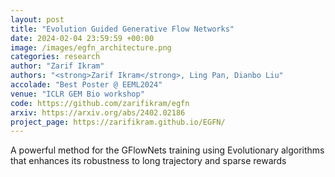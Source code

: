```yaml
---
layout: post
title: "Evolution Guided Generative Flow Networks"
date: 2024-02-04 23:59:59 +00:00
image: /images/egfn_architecture.png
categories: research
author: "Zarif Ikram"
authors: "<strong>Zarif Ikram</strong>, Ling Pan, Dianbo Liu"
accolade: "Best Poster @ EEML2024"
venue: "ICLR GEM Bio workshop"
code: https://github.com/zarifikram/egfn
arxiv: https://arxiv.org/abs/2402.02186
project_page: https://zarifikram.github.io/EGFN/
---
```


 A powerful method for the GFlowNets training using Evolutionary algorithms that enhances its robustness to long trajectory and sparse rewards